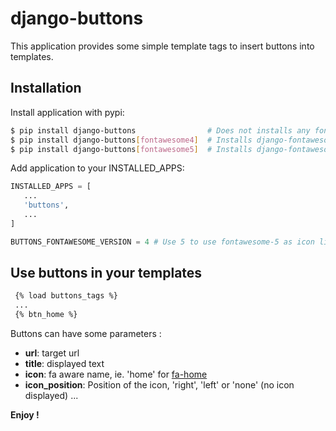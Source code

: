 # django-buttons

This application provides some simple template tags to insert buttons into templates.

## Installation

Install application with pypi:

```sh
$ pip install django-buttons                # Does not installs any fontawesome -- Must be installed manually
$ pip install django-buttons[fontawesome4]  # Installs django-fontawesome
$ pip install django-buttons[fontawesome5]  # Installs django-fontawesome5
```
Add application to your INSTALLED_APPS:

```python
INSTALLED_APPS = [
   ...
   'buttons',
   ...
]

BUTTONS_FONTAWESOME_VERSION = 4 # Use 5 to use fontawesome-5 as icon library
```

## Use buttons in your templates

```html
 {% load buttons_tags %}
 ...
 {% btn_home %}
```

Buttons can have some parameters :

+ **url**: target url
+ **title**: displayed text
+ **icon**: fa aware name, ie. 'home' for
  [fa-home](http://fontawesome.io/icon/home/)
+ **icon_position**: Position of the icon, 'right', 'left' or 'none'
  (no icon displayed) ...

**Enjoy !**
